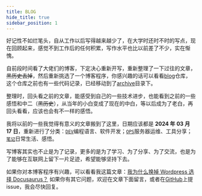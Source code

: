 ```yaml
---
title: BLOG
hide_title: true
sidebar_position: 1
---
```


好记性不如烂笔头，自从工作以后写得越来越少了，在大学时还时不时的写点，现在回顾起来，感觉不到工作后的任何积累，写作水平也比以前差了不少，实在惭愧。

自前段时间看了大佬们的博客，下定决心重新开写，重新整理了一下过往的文章，~~黑历史去掉~~，然后重新挑选了一个博客程序，你感兴趣的话可以看看[blog](https://github.com/codfrm/blog)仓库，这个仓库之前也有一些代码记录，已经移动到了[archive](https://github.com/CodFrm/blog/tree/main/archive)目录下。

整理时，回头看之前的文章，能感受到自己的一些技术进步，也能看到之前的一些感悟和中二（~~黑历史~~），从当年的小白变成了现在的中白，等以后成为了老白，再回头看看，应该也会有不一样的感悟。

我将以前的一些我觉得有意义的文章搬到了这里，日期应该都是 **2024 年 03 月 17 日**，重新进行了分类：[`DEV`](./dev/)编程语言、软件开发；[`OPS`](./ops/)服务器运维、工具分享；[`笔记`](./note/)日常生活、感悟。

写博客其实也不止是为了记录，更多的是为了学习、为了分享、为了交流，也是为了能够在互联网上留下一片足迹，希望能够坚持下去。

如果你对本博客程序有兴趣，可以看看我这篇文章：[我为什么换掉 Wordpress 选择 Docusaurus？](./note/为什么换掉Wordpress.md)
如果你有其它问题，欢迎在文章下面留言，或者在[GitHub](https://github.com/codfrm/blog)上提 issue，我会尽快回复。

